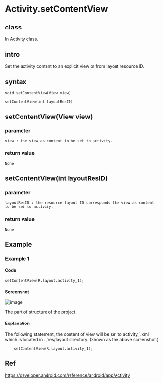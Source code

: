 # Activity.setContentView
## class
In Activity class.
## intro
Set the activity content to an explicit view or from layout resource ID.
## syntax
    void setContentView(View view)
    
    setContentView(int layoutResID)
## setContentView(View view)
### parameter
    view : the view as content to be set to activity.

### return value
    None

## setContentView(int layoutResID)
### parameter
    layoutResID : the resource layout ID corresponds the view as content to be set to activity.

### return value
    None

## Example 
### Example 1 
#### Code
    setContentView(R.layout.activity_1);
#### Screenshot
![image](https://github.com/40843245/PhoneDevelopment/assets/75050655/5d8fcf23-7737-4d60-b400-f95539808f82)

The part of structure of the project.

#### Explanation
The following statement, the content of view will be set to activity_1.xml which is located in ../res/layout directory. (Shown as the above screenshot.)
        
        setContentView(R.layout.activity_1);
    
## Ref
https://developer.android.com/reference/android/app/Activity
    
